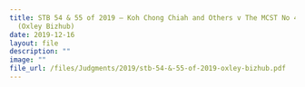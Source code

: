 ```yaml
---
title: STB 54 & 55 of 2019 – Koh Chong Chiah and Others v The MCST No 4111
  (Oxley Bizhub)
date: 2019-12-16
layout: file
description: ""
image: ""
file_url: /files/Judgments/2019/stb-54-&-55-of-2019-oxley-bizhub.pdf
---
```

